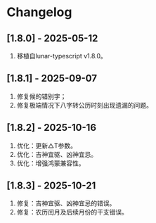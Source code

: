 # Changelog

## [1.8.0] - 2025-05-12
1. 移植自lunar-typescript v1.8.0。

## [1.8.1] - 2025-09-07
1. 修复候的错别字；
2. 修复极端情况下八字转公历时刻出现遗漏的问题。

## [1.8.2] - 2025-10-16
1. 优化：更新△T参数。
2. 优化：吉神宜驱、凶神宜忌。
3. 优化：增强鸿蒙兼容性。

## [1.8.3] - 2025-10-21
1. 修复：吉神宜驱、凶神宜忌的错误。
2. 修复：农历闰月及后续月份的干支错误。
